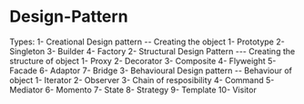 # Design-Pattern

Types:
  1- Creational Design pattern -- Creating the object
    1- Prototype 
    2- Singleton
    3- Builder 
    4- Factory
 2- Structural Design Pattern  --- Creating the structure of object
    1- Proxy 
    2- Decorator
    3- Composite
    4- Flyweight
    5- Facade
    6- Adaptor
    7- Bridge
 3- Behavioural Design pattern  -- Behaviour of object
    1- Iterator
    2- Observer
    3- Chain of resposibility
    4- Command
    5- Mediator
    6- Momento
    7- State
    8- Strategy
    9- Template
    10- Visitor

